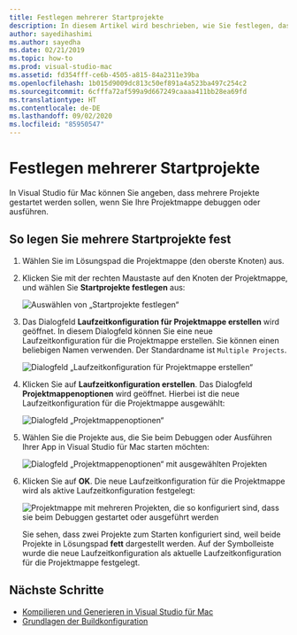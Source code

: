 ```yaml
---
title: Festlegen mehrerer Startprojekte
description: In diesem Artikel wird beschrieben, wie Sie festlegen, dass mehrere Projekte beim Ausführen oder Debuggen gestartet werden.
author: sayedihashimi
ms.author: sayedha
ms.date: 02/21/2019
ms.topic: how-to
ms.prod: visual-studio-mac
ms.assetid: fd354fff-ce6b-4505-a815-84a2311e39ba
ms.openlocfilehash: 1b015d9009dc813c50ef891a4a523ba497c254c2
ms.sourcegitcommit: 6cfffa72af599a9d667249caaaa411bb28ea69fd
ms.translationtype: HT
ms.contentlocale: de-DE
ms.lasthandoff: 09/02/2020
ms.locfileid: "85950547"
---
```

# <a name="set-multiple-startup-projects"></a>Festlegen mehrerer Startprojekte

In Visual Studio für Mac können Sie angeben, dass mehrere Projekte gestartet werden sollen, wenn Sie Ihre Projektmappe debuggen oder ausführen.

## <a name="to-set-multiple-startup-projects"></a>So legen Sie mehrere Startprojekte fest

1. Wählen Sie im Lösungspad die Projektmappe (den oberste Knoten) aus.

2. Klicken Sie mit der rechten Maustaste auf den Knoten der Projektmappe, und wählen Sie **Startprojekte festlegen** aus:

   ![Auswählen von „Startprojekte festlegen“](media/startup-proj-ctx-menu.png)

3. Das Dialogfeld **Laufzeitkonfiguration für Projektmappe erstellen** wird geöffnet. In diesem Dialogfeld können Sie eine neue Laufzeitkonfiguration für die Projektmappe erstellen. Sie können einen beliebigen Namen verwenden. Der Standardname ist `Multiple Projects`.

   ![Dialogfeld „Laufzeitkonfiguration für Projektmappe erstellen“](media/create-sln-run-config.png)

4. Klicken Sie auf **Laufzeitkonfiguration erstellen**. Das Dialogfeld **Projektmappenoptionen** wird geöffnet. Hierbei ist die neue Laufzeitkonfiguration für die Projektmappe ausgewählt:

   ![Dialogfeld „Projektmappenoptionen“](media/sln-options-run-config-multi-projects.png)

5. Wählen Sie die Projekte aus, die Sie beim Debuggen oder Ausführen Ihrer App in Visual Studio für Mac starten möchten:

   ![Dialogfeld „Projektmappenoptionen“ mit ausgewählten Projekten](media/sln-options-run-config-multi-projects-configured.png)

6. Klicken Sie auf **OK**. Die neue Laufzeitkonfiguration für die Projektmappe wird als aktive Laufzeitkonfiguration festgelegt:

   ![Projektmappe mit mehreren Projekten, die so konfiguriert sind, dass sie beim Debuggen gestartet oder ausgeführt werden](media/startup-project-configured.png)

   Sie sehen, dass zwei Projekte zum Starten konfiguriert sind, weil beide Projekte in Lösungspad **fett** dargestellt werden. Auf der Symbolleiste wurde die neue Laufzeitkonfiguration als aktuelle Laufzeitkonfiguration für die Projektmappe festgelegt.

## <a name="next-steps"></a>Nächste Schritte

- [Kompilieren und Generieren in Visual Studio für Mac](compiling-and-building.md)
- [Grundlagen der Buildkonfiguration](configurations.md)
